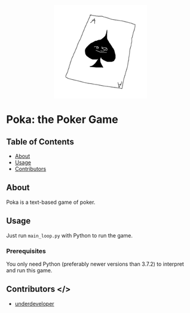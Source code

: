 <p align="center">
<a href="" rel="noopener">
 <img align="center" width="250" height="250" src="logo.png" alt="Project logo"></a>
</p>

# Poka: the Poker Game

## Table of Contents

- [About](#about)
- [Usage](#usage)
- [Contributors](#contributors)

## About <a name = "about"></a>

Poka is a text-based game of poker.

## Usage <a name = "usage"></a>

Just run `main_loop.py` with Python to run the game.

### Prerequisites

You only need Python (preferably newer versions than 3.7.2) to interpret and run this game.

## Contributors <a name = "contributors"></>

- [underdeveloper](https://github.com/underdeveloper)